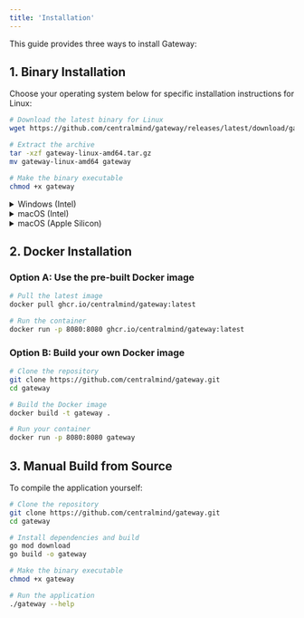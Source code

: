 ```yaml
---
title: 'Installation'
---
```


This guide provides three ways to install Gateway:

## 1. Binary Installation

Choose your operating system below for specific installation instructions for Linux:


```bash
# Download the latest binary for Linux
wget https://github.com/centralmind/gateway/releases/latest/download/gateway-linux-amd64.tar.gz

# Extract the archive
tar -xzf gateway-linux-amd64.tar.gz
mv gateway-linux-amd64 gateway

# Make the binary executable
chmod +x gateway

```

<details>
<summary>Windows (Intel)</summary>

```powershell
# Download the latest binary for Windows
Invoke-WebRequest -Uri https://github.com/centralmind/gateway/releases/latest/download/gateway-windows-amd64.zip -OutFile gateway-windows.zip

# Extract the archive
Expand-Archive -Path gateway-windows.zip -DestinationPath .

# Rename
Rename-Item -Path "gateway-windows-amd64.exe" -NewName "gateway.exe"

```
</details>

<details>
<summary>macOS (Intel)</summary>

```bash
# Download the latest binary for macOS (Intel)
curl -LO https://github.com/centralmind/gateway/releases/latest/download/gateway-darwin-amd64.tar.gz

# Extract the archive
tar -xzf gateway-darwin-amd64.tar.gz
mv gateway-darwin-amd64 gateway

# Make the binary executable
chmod +x gateway

```
</details>

<details>
<summary>macOS (Apple Silicon)</summary>
 
```bash
# Download the latest binary for macOS (Apple Silicon)
curl -LO https://github.com/centralmind/gateway/releases/latest/download/gateway-darwin-arm64.tar.gz

# Extract the archive
tar -xzf gateway-darwin-arm64.tar.gz
mv gateway-darwin-arm64 gateway

# Make the binary executable
chmod +x gateway

```

</details>


## 2. Docker Installation

### Option A: Use the pre-built Docker image

```bash
# Pull the latest image
docker pull ghcr.io/centralmind/gateway:latest

# Run the container
docker run -p 8080:8080 ghcr.io/centralmind/gateway:latest
```

### Option B: Build your own Docker image

```bash
# Clone the repository
git clone https://github.com/centralmind/gateway.git
cd gateway

# Build the Docker image
docker build -t gateway .

# Run your container
docker run -p 8080:8080 gateway
```

## 3. Manual Build from Source

To compile the application yourself:

```bash
# Clone the repository
git clone https://github.com/centralmind/gateway.git
cd gateway

# Install dependencies and build
go mod download
go build -o gateway

# Make the binary executable
chmod +x gateway

# Run the application
./gateway --help
```
